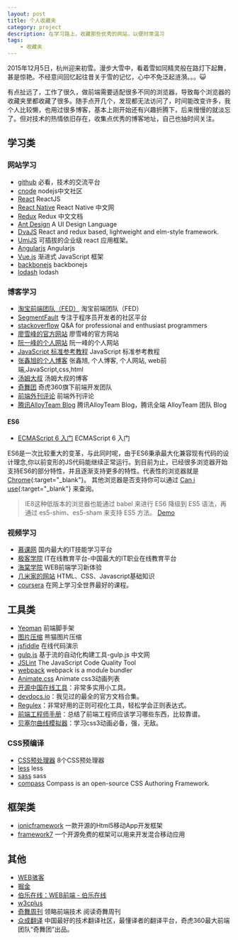 ```yaml
---
layout: post
title: 个人收藏夹
category: project
description: 在学习路上，收藏那些优秀的网站，以便时常温习
tags:
    - 收藏夹
---
```


2015年12月5日，杭州迎来初雪。漫步大雪中，看着雪如同精灵般在路灯下起舞，甚是惊艳。不经意间回忆起往昔关于雪的记忆，心中不免泛起涟漪。。。😺

有点扯远了，工作了很久，做前端需要适配很多不同的浏览器，导致每个浏览器的收藏夹里都收藏了很多。随手点开几个，发现都无法访问了，时间能改变许多，我个人比较懒，也用过很多博客，基本上刚开始还有兴趣折腾下，后来慢慢的就淡忘了。但对技术的热情依旧存在，收集点优秀的博客地址，自己也抽时间关注。

## 学习类

### 网站学习
<ul>
    <li><a href="https://github.com/" target="_blank">github</a> 必看，技术的交流平台</li>
    <li><a href="https://cnodejs.org/" target="_blank">cnode</a> nodejs中文社区</li>
    <li><a href="https://reactjs.org/" target="_blank">React</a> ReactJS</li>
    <li><a href="http://reactnative.cn/" target="_blank">React Native</a> React Native 中文网</li>
    <li><a href="http://cn.redux.js.org/">Redux</a> Redux 中文文档</li>
    <li><a href="https://ant.design/index-cn">Ant Design</a> A UI Design Language</li>
    <li><a href="https://dvajs.com/">DvaJS</a> React and redux based, lightweight and elm-style framework.</li>
    <li><a href="https://umijs.org/zh/">UmiJS</a> 可插拔的企业级 react 应用框架。</li>
    <li><a href="https://angularjs.org/" target="_blank">Angularjs</a> Angularjs</li>
    <li><a href="https://cn.vuejs.org/" target="_blank">Vue.js</a> 渐进式 JavaScript 框架</li>
    <li><a href="http://backbonejs.org/" target="_blank">backbonejs</a> backbonejs</li>
    <li><a href="https://lodash.com/" target="_blank">lodash</a> lodash</li>
</ul>

### 博客学习
<ul>
    <li><a href="http://taobaofed.org/" target="_blank">淘宝前端团队（FED）</a> 淘宝前端团队（FED）</li>
    <li><a href="http://segmentfault.com/" target="_blank">SegmentFault</a> 专注于程序员开发者的社区平台</li>
    <li><a href="http://stackoverflow.com/" target="_blank">stackoverflow</a> Q&amp;A for professional and enthusiast programmers</li>
    <li><a href="http://www.liaoxuefeng.com/" target="_blank">廖雪峰的官方网站</a> 廖雪峰的官方网站</li>
    <li><a href="http://www.ruanyifeng.com/" target="_blank">阮一峰的个人网站</a> 阮一峰的个人网站</li>
    <li><a href="http://javascript.ruanyifeng.com/" target="_blank">JavaScript 标准参考教程</a> JavaScript 标准参考教程</li>
    <li><a href="http://www.zhangxinxu.com/" target="_blank">张鑫旭的个人博客</a> 张鑫旭, 个人博客, 个人网站, web前端,JavaScript,css,html</li>
    <li><a href="http://www.cnblogs.com/TomXu/" target="_blank">汤姆大叔</a> 汤姆大叔的博客</li>
    <li><a href="http://www.75team.com/" target="_blank">奇舞团</a> 奇虎360旗下前端开发团队</li>
    <li><a href="http://qianduan.guru/" target="_blank">前端外刊评论</a> 前端外刊评论</li>
    <li><a href="http://www.alloyteam.com/" target="_blank">腾讯AlloyTeam Blog</a> 腾讯AlloyTeam Blog，腾讯全端 AlloyTeam 团队 Blog</li>
</ul>

#### ES6
<ul>
    <li><a href="http://es6.ruanyifeng.com/" target="_blank">ECMAScript 6 入门</a> ECMAScript 6 入门</li>
    <!-- <li><a href="http://www.infoq.com/cn/es6-in-depth/" target="_blank">深入浅出ES6</a> 深入浅出ES6</li> -->
</ul>

ES6是一次比较重大的变革，与此同时呢，由于ES6秉承最大化兼容现有代码的设计理念,你以前变形的JS代码能继续正常运行。到目前为止，已经很多浏览器开始支持ES6的部分特性，并且逐渐支持更多的特性。代表性的浏览器就是[Chrome](http://www.google.cn/chrome/browser/desktop/index.html){:target="_blank"}。 其他浏览器是否支持你可以通过 [Can i use](http://caniuse.com/){:target="_blank"} 来查询。

> IE8这种低版本的浏览器也能通过 babel 来进行 ES6 降级到 ES5 语法，再通过 es5-shim、es5-sham 来支持 ES5 方法。 <a href="https://github.com/w567675/webpack-es6-testdemo" target="_blank">Demo</a>

### 视频学习
<ul>
    <li><a href="http://www.imooc.com/" target="_blank">慕课网</a> 国内最大的IT技能学习平台</li>
    <li><a href="http://www.jikexueyuan.com/" target="_blank">极客学院</a> IT在线教育平台-中国最大的IT职业在线教育平台</li>
    <li><a href="http://apeclass.cn/" target="_blank">海棠学院</a> WEB前端学习新体验</li>
    <li><a href="http://www.codefordream.com/" target="_blank">几米家的网站</a> HTML、CSS、Javascript基础知识</li>
    <li><a href="https://www.coursera.org/" target="_blank">coursera</a> 在网上学习全世界最好的课程。</li>
</ul>

## 工具类
<ul>
    <li><a href="http://yeoman.io" target="_blank">Yeoman</a> 前端脚手架</li>
    <li><a href="https://tinypng.com/" target="_blank">图片压缩</a> 熊猫图片压缩</li>
    <li><a href="http://jsfiddle.net/" target="_blank">jsfiddle</a> 在线代码演示</li>
    <li><a href="http://www.gulpjs.com.cn/" target="_blank">gulp.js</a> 基于流的自动化构建工具-gulp.js 中文网</li>
    <li><a href="http://www.jslint.com/" target="_blank">JSLint</a> The JavaScript Code Quality Tool</li>
    <li><a href="http://webpack.github.io/" target="_blank">webpack</a> webpack is a module bundler</li>
    <li><a href="http://daneden.github.io/animate.css/" target="_blank">Animate.css</a> Animate css3动画列表</li>
    <li><a href="http://tool.oschina.net/" target="_blank">开源中国在线工具</a>：非常多实用小工具。</li>
    <li><a href="http://devdocs.io/" target="_blank">devdocs.io</a>：我见过的最全的官方文档合集。</li>
    <li><a href="https://jex.im/regulex/#!embed=false&amp;flags=&amp;re=%5E(a%7Cb)*%3F%24" target="_blank">Regulex</a>：非常好用的正则可视化工具，轻松学会正则表达式。</li>
    <li><a href="https://leohxj.gitbooks.io/front-end-database/content/index.html" target="_blank">前端工程师手册</a>：总结了前端工程师应该学习哪些东西，比较靠谱。</li>
    <li><a href="http://cubic-bezier.com/#.17,.67,.83,.67" target="_blank">贝塞尔曲线模拟器</a>：学习css3动画必备，强，无敌。</li>
</ul>

### CSS预编译
<ul>
    <li><a href="http://www.oschina.net/news/22745/8-css-preprocessors-speed" target="_blank">CSS预处理器</a> 8个CSS预处理器</li>
    <li><a href="http://lesscss.org/" target="_blank">less</a> less</li>
    <li><a href="http://sass-lang.com/" target="_blank">sass</a> sass</li>
    <li><a href="http://compass-style.org/" target="_blank">compass</a> Compass is an open-source CSS Authoring Framework.</li>
</ul>

## 框架类
<ul>
    <li><a href="http://ionicframework.com/">ionicframework</a> 一款开源的Html5移动App开发框架</li>
    <li><a href="http://framework7.taobao.org/">framework7</a> 一个开源免费的框架可以用来开发混合移动应用</li>
</ul>

## 其他
<ul>
    <li><a href="http://www.webhek.com/" target="_blank">WEB骇客</a></li>
    <li><a href="https://gold.xitu.io/" target="_blank">掘金</a></li>
    <li><a href="http://web.jobbole.com/" target="_blank">伯乐在线：WEB前端 - 伯乐在线</a></li>
    <li><a href="http://www.w3cplus.com/" target="_blank">w3cplus</a></li>
    <li><a href="https://weekly.75team.com/" target="_blank">奇舞周刊</a> 领略前端技术 阅读奇舞周刊</li>
    <li><a href="http://www.zcfy.cc/" target="_blank">众成翻译</a> 中国最好的技术翻译社区，最懂译者的翻译平台，奇虎360最大前端团队“奇舞团”出品。</li>
</ul>

[wenda]:    https://firewenda.github.io  "wenda"
